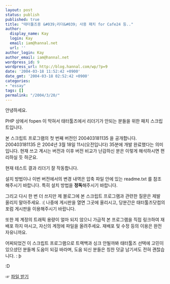 ```yaml
---
layout: post
status: publish
published: true
title: "태터툴즈용 &#039;리더&#039; 사용 패치 for Cafe24 등.."
author:
  display_name: Kay
  login: Kay
  email: iam@hannal.net
  url: ''
author_login: Kay
author_email: iam@hannal.net
wordpress_id: 9
wordpress_url: http://blog.hannal.com/wp/?p=9
date: '2004-03-18 11:52:42 +0900'
date_gmt: '2004-03-18 02:52:42 +0900'
categories:
- "essay"
tags: []
permalink: "/2004/3/20/"
---
```

<p>안녕하세요.</p>
<p>PHP 상에서 fopen 이 막혀서 태터툴즈에서 리더기가 안되는 분들을 위한 패치 스크립트입니다.</p>
<p>본 스크립트 프로그램의 첫 번째 버전인 200403181135 을 공개합니다. 200403181135 은 2004년 3월 18일 11시(오전입니다) 35분에 개발 완료했다는 의미입니다. 현재 쓰고 계시는 버전과 이후 버전 비교가 난감하신 분은 이렇게 해석하시면 편리하실 듯 하군요.</p>
<p>현재 테스트 결과 리더기 잘 작동합니다.</p>
<p>설치 방법이나 이번 버전에서의 변경 내역은 압축 파일 안에 있는 readme.txt 를 참조해주시기 바랍니다. 특히 설치 방법을 <b>정독</b>해주시기 바랍니다.</p>
<p>그리고 다시 한 번 더 쓰지만 제 블로그에 본 스크립트 프로그램과 관련한 질문은 제발 올리지 말아주세요. :( 나중에 게시판을 열면 그곳에 올리시고, 당분간은 태터툴즈닷컴의 포럼 게시판을 이용해주시기 바랍니다.</p>
<p>또한 제 계정의 트래픽 용량이 얼마 되지 않으니 가급적 본 프로그램을 직접 링크하여 재배포 하지 마시고, 자신의 계정에 파일을 올려주세요. 재배포 및 수정 등의 이용은 완전 자유니까요.</p>
<p>어찌되었건 이 스크립트 프로그램으로 트랙백과 싱크 안될까봐 태터툴즈 선택에 고민이 있으셨던 분들께 도움이 되길 바라며, 도움 되신 분들은 칭찬 덧글 남기셔도 전혀 괜찮습니다. : þ</p>
<p>:D</p>
<p>☞ <a href="/blog/download/tt_get_url_20040318.zip">파일 받기</a></p>
